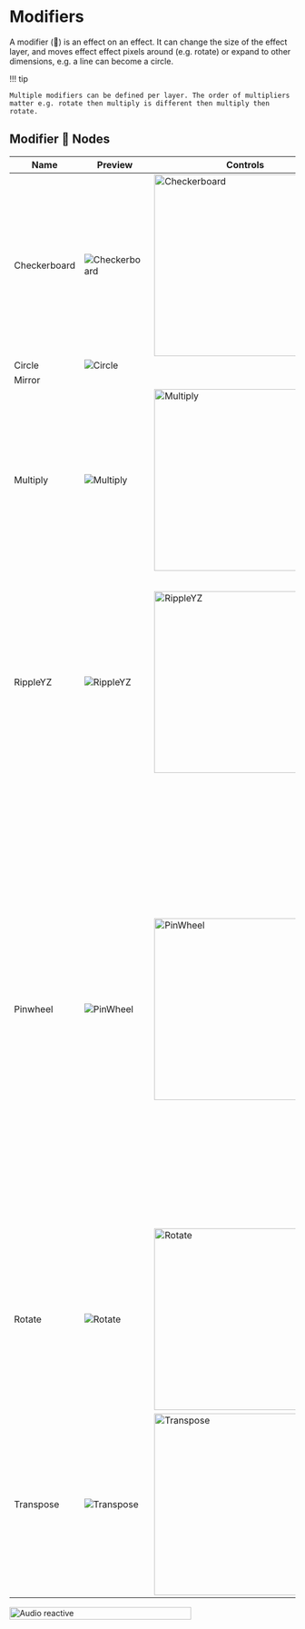 # Modifiers

A modifier (💎) is an effect on an effect. It can change the size of the effect layer, and moves effect effect pixels around (e.g. rotate) or expand to other dimensions, e.g. a line can become a circle.

!!! tip

    Multiple modifiers can be defined per layer. The order of multipliers matter e.g. rotate then multiply is different then multiply then rotate.

## Modifier 💎 Nodes

| Name | Preview | Controls | Remarks
| ---- | ----- | ---- | ---- |
| Checkerboard | ![Checkerboard](https://github.com/user-attachments/assets/54970267-35af-406c-9558-c1f4219a71c0) | <img width="320" alt="Checkerboard" src="https://github.com/user-attachments/assets/66d51dc7-b816-4ca7-b1e3-57b067566516" /> | |
| Circle | ![Circle](https://github.com/user-attachments/assets/c5308217-0bd4-49ad-adf8-f17b7062671f) | | |
| Mirror | | | |
| Multiply | ![Multiply](https://github.com/user-attachments/assets/fcb3e4a7-2c28-4f68-b216-5ca004d46c53) | <img width="320" alt="Multiply" src="https://github.com/user-attachments/assets/26606bca-ed3d-41a4-b34e-b40e48d1f524" /> | |
| RippleYZ | ![RippleYZ](https://github.com/user-attachments/assets/0918efac-6367-420f-b0e3-d796d9551953) | <img width="320" alt="RippleYZ" src="https://github.com/user-attachments/assets/90ecf22c-c4c1-4ee9-8096-fd5613fbb1a7" /> | 1D effect will be rippled to 2D, 2D effect will be rippled to 3D. shrink: shrinks the original size to towardsY and Z, towardsY: copies X into Y, towardsZ: copies XY into Z |
| Pinwheel | ![PinWheel](https://github.com/user-attachments/assets/e5dbadbe-eeb1-41e5-b197-ec4bd5366aea) | <img width="320" alt="PinWheel" src="https://github.com/user-attachments/assets/46585cea-d301-4221-9af2-65f8054543da" /> | Projects 1D/2D effects onto 2D/3D fixtures in a pinwheel pattern.  **Swirl**: option to bend the pinwheel., **Reverse** option., **Rotation Symmetry**: Controls the rotational symmetry of the pattern., **Petals** Virtual width, **Ztwist** option for 3D fixtures to twist the pattern along the z-axis. The height is the distance from center to corner |
| Rotate | ![Rotate](https://github.com/user-attachments/assets/c622a9df-318a-4f83-81c0-f5a5c7bafb7b) | <img width="320" alt="Rotate" src="https://github.com/user-attachments/assets/7273a625-5e14-4814-92e8-8f7f65cfc02e" /> | |
| Transpose | ![Transpose](https://github.com/user-attachments/assets/5a8c74d0-3ce9-407a-8076-4ba708558b9b) | <img width="320" alt="Transpose" src="https://github.com/user-attachments/assets/fdb8e88d-6578-4a3d-a65c-8defbe5e3453" /> | |

<img width="320" height="22" alt="Audio reactive" src="https://github.com/user-attachments/assets/53157fc4-6a92-429a-a290-c12394ec6867" />
